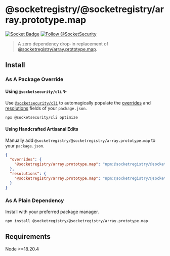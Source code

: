 # @socketregistry/@socketregistry/array.prototype.map

[![Socket Badge](https://socket.dev/api/badge/npm/package/@socketregistry/@socketregistry/array.prototype.map)](https://socket.dev/npm/package/@socketregistry/@socketregistry/array.prototype.map)
[![Follow @SocketSecurity](https://img.shields.io/twitter/follow/SocketSecurity?style=social)](https://twitter.com/SocketSecurity)

> A zero dependency drop-in replacement of
> [@socketregistry/array.prototype.map](https://www.npmjs.com/package/@socketregistry/array.prototype.map).

## Install

### As A Package Override

#### Using `@socketsecurity/cli` :sparkles:

Use [`@socketsecurity/cli`](https://www.npmjs.com/package/@socketsecurity/cli)
to automagically populate the
[overrides](https://docs.npmjs.com/cli/v9/configuring-npm/package-json#overrides)
and [resolutions](https://yarnpkg.com/configuration/manifest#resolutions) fields
of your `package.json`.

```sh
npx @socketsecurity/cli optimize
```

#### Using Handcrafted Artisanal Edits

Manually add `@socketregistry/@socketregistry/array.prototype.map` to your
`package.json`.

```json
{
  "overrides": {
    "@socketregistry/array.prototype.map": "npm:@socketregistry/@socketregistry/array.prototype.map@^1"
  },
  "resolutions": {
    "@socketregistry/array.prototype.map": "npm:@socketregistry/@socketregistry/array.prototype.map@^1"
  }
}
```

### As A Plain Dependency

Install with your preferred package manager.

```sh
npm install @socketregistry/@socketregistry/array.prototype.map
```

## Requirements

Node &gt;=18.20.4

